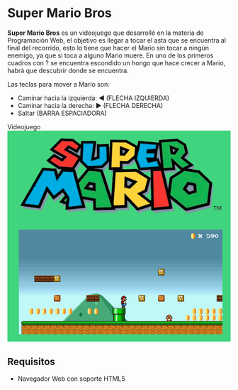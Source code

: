 # Super Mario Bros

**Super Mario Bros** es un videojuego que desarrollé en la materia de Programación Web, el objetivo es llegar a tocar el asta que se encuentra al final del recorrido, esto lo tiene que hacer el Mario sin tocar a ningún enemigo, ya que si toca a alguno Mario muere. En uno de los primeros cuadros con ? se encuentra escondido un hongo que hace crecer a Mario, habrá que descubrir donde se encuentra.

Las teclas para mover a Mario son:

 - Caminar hacia la izquierda: ◄ (FLECHA IZQUIERDA)
 - Caminar hacia la derecha: ► (FLECHA DERECHA)
 - Saltar (BARRA ESPACIADORA)

Videojuego
![Super Mario Bros](/mario.png)

## Requisitos
 - Navegador Web con soporte HTML5